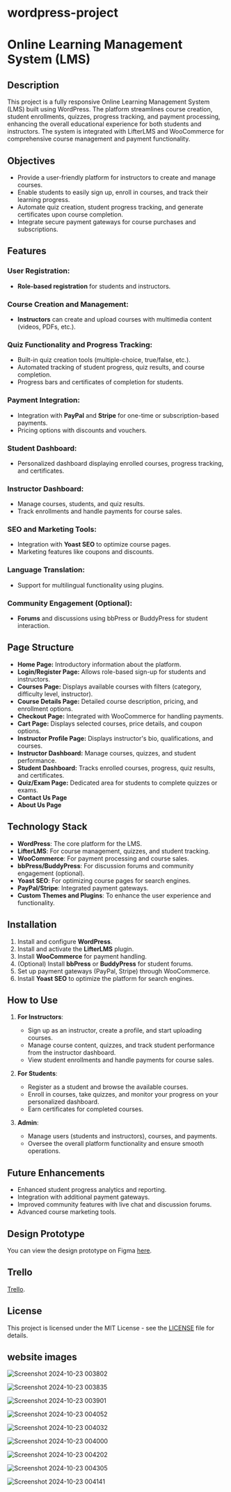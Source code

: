 # wordpress-project



# Online Learning Management System (LMS)

## Description
This project is a fully responsive Online Learning Management System (LMS) built using WordPress. The platform streamlines course creation, student enrollments, quizzes, progress tracking, and payment processing, enhancing the overall educational experience for both students and instructors. The system is integrated with LifterLMS and WooCommerce for comprehensive course management and payment functionality.

## Objectives
- Provide a user-friendly platform for instructors to create and manage courses.
- Enable students to easily sign up, enroll in courses, and track their learning progress.
- Automate quiz creation, student progress tracking, and generate certificates upon course completion.
- Integrate secure payment gateways for course purchases and subscriptions.

## Features

### User Registration:
- **Role-based registration** for students and instructors.
  
### Course Creation and Management:
- **Instructors** can create and upload courses with multimedia content (videos, PDFs, etc.).

### Quiz Functionality and Progress Tracking:
- Built-in quiz creation tools (multiple-choice, true/false, etc.).
- Automated tracking of student progress, quiz results, and course completion.
- Progress bars and certificates of completion for students.

### Payment Integration:
- Integration with **PayPal** and **Stripe** for one-time or subscription-based payments.
- Pricing options with discounts and vouchers.

### Student Dashboard:
- Personalized dashboard displaying enrolled courses, progress tracking, and certificates.

### Instructor Dashboard:
- Manage courses, students, and quiz results.
- Track enrollments and handle payments for course sales.

### SEO and Marketing Tools:
- Integration with **Yoast SEO** to optimize course pages.
- Marketing features like coupons and discounts.

### Language Translation:
- Support for multilingual functionality using plugins.

### Community Engagement (Optional):
- **Forums** and discussions using bbPress or BuddyPress for student interaction.

## Page Structure

- **Home Page:** Introductory information about the platform.
- **Login/Register Page:** Allows role-based sign-up for students and instructors.
- **Courses Page:** Displays available courses with filters (category, difficulty level, instructor).
- **Course Details Page:** Detailed course description, pricing, and enrollment options.
- **Checkout Page:** Integrated with WooCommerce for handling payments.
- **Cart Page:** Displays selected courses, price details, and coupon options.
- **Instructor Profile Page:** Displays instructor's bio, qualifications, and courses.
- **Instructor Dashboard:** Manage courses, quizzes, and student performance.
- **Student Dashboard:** Tracks enrolled courses, progress, quiz results, and certificates.
- **Quiz/Exam Page:** Dedicated area for students to complete quizzes or exams.
- **Contact Us Page**
- **About Us Page**

## Technology Stack
- **WordPress**: The core platform for the LMS.
- **LifterLMS**: For course management, quizzes, and student tracking.
- **WooCommerce**: For payment processing and course sales.
- **bbPress/BuddyPress**: For discussion forums and community engagement (optional).
- **Yoast SEO**: For optimizing course pages for search engines.
- **PayPal/Stripe**: Integrated payment gateways.
- **Custom Themes and Plugins**: To enhance the user experience and functionality.

## Installation

1. Install and configure **WordPress**.
2. Install and activate the **LifterLMS** plugin.
3. Install **WooCommerce** for payment handling.
4. (Optional) Install **bbPress** or **BuddyPress** for student forums.
5. Set up payment gateways (PayPal, Stripe) through WooCommerce.
6. Install **Yoast SEO** to optimize the platform for search engines.

## How to Use

1. **For Instructors**:
   - Sign up as an instructor, create a profile, and start uploading courses.
   - Manage course content, quizzes, and track student performance from the instructor dashboard.
   - View student enrollments and handle payments for course sales.

2. **For Students**:
   - Register as a student and browse the available courses.
   - Enroll in courses, take quizzes, and monitor your progress on your personalized dashboard.
   - Earn certificates for completed courses.

3. **Admin**:
   - Manage users (students and instructors), courses, and payments.
   - Oversee the overall platform functionality and ensure smooth operations.

## Future Enhancements
- Enhanced student progress analytics and reporting.
- Integration with additional payment gateways.
- Improved community features with live chat and discussion forums.
- Advanced course marketing tools.


## Design Prototype

You can view the design prototype on Figma [here](https://www.figma.com/design/tbd7Y3yOXGYaJBN79lfCbs/wordpress?node-id=1-544&t=ZAexkCKjiHK7dCuu-1).

## Trello
 [Trello](https://trello.com/b/XDMzpucT/wordpress).



## License
This project is licensed under the MIT License - see the [LICENSE](LICENSE) file for details.


## website images



![Screenshot 2024-10-23 003802](https://github.com/user-attachments/assets/03a8d2cf-b288-4401-bd90-b3e87b251e41)



![Screenshot 2024-10-23 003835](https://github.com/user-attachments/assets/d7b096a4-7fcd-46e1-ae35-fb13f47fa9be)


![Screenshot 2024-10-23 003901](https://github.com/user-attachments/assets/1a845339-a82f-4cb8-a2e4-931caf6ccd4c)



![Screenshot 2024-10-23 004052](https://github.com/user-attachments/assets/c652c681-ebbe-4f94-be58-0b5c341b13b6)

![Screenshot 2024-10-23 004032](https://github.com/user-attachments/assets/f87d35c1-7e9f-47ab-8ea9-1bc44b06956f)

![Screenshot 2024-10-23 004000](https://github.com/user-attachments/assets/50af3fd6-1242-4624-ac28-023ed68d2cda)



![Screenshot 2024-10-23 004202](https://github.com/user-attachments/assets/8a4597ee-baa8-4138-ae9b-c759a33a8f46)


![Screenshot 2024-10-23 004305](https://github.com/user-attachments/assets/c50d1ccb-d55a-4944-b8e7-bad262f416d6)


![Screenshot 2024-10-23 004141](https://github.com/user-attachments/assets/97e47832-fc25-4578-9570-19d8f7c20ec4)
